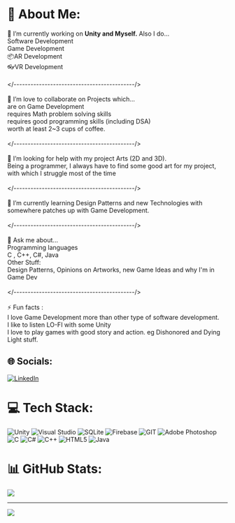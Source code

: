 
# 💫 About Me:
🔭 I’m currently working on <span id="foo"><strong> Unity and Myself.</strong></span> Also I do... <br>                Software Development<br>                Game Development<br>                📦AR Development<br>                👓VR Development<br><br></-------------------------------------------/>           <br>     <br>👯 I’m love to collaborate on Projects which... <br>                are on Game Development <br>                requires Math problem solving skills<br>                requires good programming skills (including DSA)<br>                worth at least 2~3 cups of coffee.<br><br></-------------------------------------------/><br><br>🤝 I’m looking for help with my project Arts (2D and 3D).<br>                  Being a programmer, I always have to find some good art for my project, with which I struggle most of the time<br>                  <br></-------------------------------------------/><br><br>🌱 I’m currently learning Design Patterns and new Technologies with somewhere patches up with Game Development.<br><br></-------------------------------------------/><br><br>💬 Ask me about...<br>                Programming languages<br>                                 C , C++, C#, Java <br>                Other Stuff:<br>                                 Design Patterns, Opinions on Artworks, new Game Ideas and why I'm in Game Dev<br>                <br></-------------------------------------------/>              <br>  <br>⚡ Fun facts : <br>               I love Game Development more than other type of software development.<br>               I like to listen LO-FI with some Unity<br>               I love to play games with good story and action. eg Dishonored and Dying Light stuff.<br>              


## 🌐 Socials:
[![LinkedIn](https://img.shields.io/badge/LinkedIn-%230077B5.svg?logo=linkedin&logoColor=white)](https://linkedin.com/in/https://www.linkedin.com/in/priyansh-kashyap-a54a76218/) 

# 💻 Tech Stack:
![Unity](https://img.shields.io/badge/unity-%23000000.svg?style=for-the-badge&logo=unity&logoColor=white) ![Visual Studio](https://img.shields.io/badge/Visual%20Studio-5C2D91.svg?style=for-the-badge&logo=visual-studio&logoColor=white) ![SQLite](https://img.shields.io/badge/sqlite-%2307405e.svg?style=for-the-badge&logo=sqlite&logoColor=white) ![Firebase](https://img.shields.io/badge/Firebase-039BE5?style=for-the-badge&logo=Firebase&logoColor=white) ![GIT](https://img.shields.io/badge/Git-fc6d26?style=for-the-badge&logo=git&logoColor=white) ![Adobe Photoshop](https://img.shields.io/badge/adobe%20photoshop-%2331A8FF.svg?style=for-the-badge&logo=adobe%20photoshop&logoColor=white) </br> ![C](https://img.shields.io/badge/c-%2300599C.svg?style=for-the-badge&logo=c&logoColor=white) ![C#](https://img.shields.io/badge/c%23-%23239120.svg?style=for-the-badge&logo=c-sharp&logoColor=white) ![C++](https://img.shields.io/badge/c++-%2300599C.svg?style=for-the-badge&logo=c%2B%2B&logoColor=white) ![HTML5](https://img.shields.io/badge/html5-%23E34F26.svg?style=for-the-badge&logo=html5&logoColor=white) ![Java](https://img.shields.io/badge/java-%23ED8B00.svg?style=for-the-badge&logo=openjdk&logoColor=white) 
# 📊 GitHub Stats:
![](https://github-readme-stats.vercel.app/api/top-langs/?username=Priyansh5812&theme=gotham&hide_border=false&include_all_commits=true&count_private=true&layout=compact)

---
[![](https://visitcount.itsvg.in/api?id=Priyansh5812&icon=0&color=0)](https://visitcount.itsvg.in)

